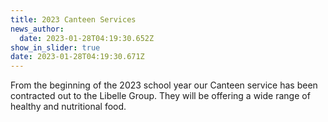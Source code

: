 ```yaml
---
title: 2023 Canteen Services
news_author:
  date: 2023-01-28T04:19:30.652Z
show_in_slider: true
date: 2023-01-28T04:19:30.671Z
---
```

From the beginning of the 2023 school year our Canteen service has been contracted out to the Libelle Group.  They will be offering a wide range of healthy and nutritional food.